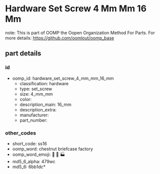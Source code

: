 # Hardware Set Screw 4 Mm Mm 16 Mm  

note: This is part of OOMP the Oopen Organization Method For Parts. For more details: https://github.com/oomlout/oomp_base

##  part details





### id
* oomp_id: hardware_set_screw_4_mm_mm_16_mm
  * classification: hardware
  * type: set_screw
  * size: 4_mm_mm
  * color: 
  * description_main: 16_mm
  * description_extra: 
  * manufacturer: 
  * part_number: 

### other_codes
* short_code: ss16
* oomp_word: chestnut briefcase factory
* oomp_word_emoji: :chestnut: :briefcase: :factory:
* md5_6_alpha: 479wc
* md5_6: 6bb1dc* 